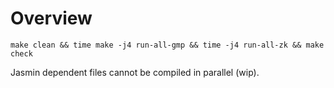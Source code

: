 # Overview

```
make clean && time make -j4 run-all-gmp && time -j4 run-all-zk && make check
```

Jasmin dependent files cannot be compiled in parallel (wip).


